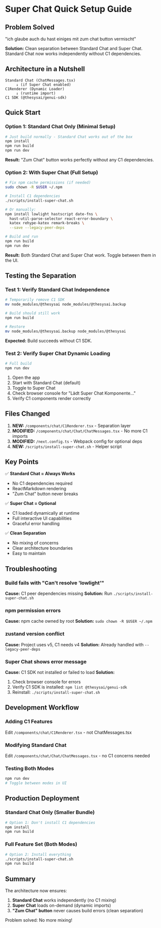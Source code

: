 # Super Chat Quick Setup Guide

## Problem Solved
"ich glaube auch du hast einiges mit zum chat button vermischt"

**Solution:** Clean separation between Standard Chat and Super Chat. Standard Chat now works independently without C1 dependencies.

## Architecture in a Nutshell

```
Standard Chat (ChatMessages.tsx)
     ↓ (if Super Chat enabled)
C1Renderer (Dynamic Loader)
     ↓ (runtime import)
C1 SDK (@thesysai/genui-sdk)
```

## Quick Start

### Option 1: Standard Chat Only (Minimal Setup)
```bash
# Just build normally - Standard Chat works out of the box
npm install
npm run build
npm run dev
```

**Result:** "Zum Chat" button works perfectly without any C1 dependencies.

### Option 2: With Super Chat (Full Setup)
```bash
# Fix npm cache permissions (if needed)
sudo chown -R $USER ~/.npm

# Install C1 dependencies
./scripts/install-super-chat.sh

# Or manually:
npm install lowlight hastscript date-fns \
  hast-util-parse-selector react-error-boundary \
  katex rehype-katex remark-breaks \
  --save --legacy-peer-deps

# Build and run
npm run build
npm run dev
```

**Result:** Both Standard Chat and Super Chat work. Toggle between them in the UI.

## Testing the Separation

### Test 1: Verify Standard Chat Independence
```bash
# Temporarily remove C1 SDK
mv node_modules/@thesysai node_modules/@thesysai.backup

# Build should still work
npm run build

# Restore
mv node_modules/@thesysai.backup node_modules/@thesysai
```

**Expected:** Build succeeds without C1 SDK.

### Test 2: Verify Super Chat Dynamic Loading
```bash
# Full build
npm run dev
```

1. Open the app
2. Start with Standard Chat (default)
3. Toggle to Super Chat
4. Check browser console for "Lädt Super Chat Komponente..."
5. Verify C1 components render correctly

## Files Changed

1. **NEW:** `/components/chat/C1Renderer.tsx` - Separation layer
2. **MODIFIED:** `/components/chat/Chat/ChatMessages.tsx` - No more C1 imports
3. **MODIFIED:** `/next.config.ts` - Webpack config for optional deps
4. **NEW:** `/scripts/install-super-chat.sh` - Helper script

## Key Points

✅ **Standard Chat = Always Works**
- No C1 dependencies required
- ReactMarkdown rendering
- "Zum Chat" button never breaks

✅ **Super Chat = Optional**
- C1 loaded dynamically at runtime
- Full interactive UI capabilities
- Graceful error handling

✅ **Clean Separation**
- No mixing of concerns
- Clear architecture boundaries
- Easy to maintain

## Troubleshooting

### Build fails with "Can't resolve 'lowlight'"
**Cause:** C1 peer dependencies missing
**Solution:** Run `./scripts/install-super-chat.sh`

### npm permission errors
**Cause:** npm cache owned by root
**Solution:** `sudo chown -R $USER ~/.npm`

### zustand version conflict
**Cause:** Project uses v5, C1 needs v4
**Solution:** Already handled with `--legacy-peer-deps`

### Super Chat shows error message
**Cause:** C1 SDK not installed or failed to load
**Solution:**
1. Check browser console for errors
2. Verify C1 SDK is installed: `npm list @thesysai/genui-sdk`
3. Reinstall: `./scripts/install-super-chat.sh`

## Development Workflow

### Adding C1 Features
Edit `/components/chat/C1Renderer.tsx` - not ChatMessages.tsx

### Modifying Standard Chat
Edit `/components/chat/Chat/ChatMessages.tsx` - no C1 concerns needed

### Testing Both Modes
```bash
npm run dev
# Toggle between modes in UI
```

## Production Deployment

### Standard Chat Only (Smaller Bundle)
```bash
# Option 1: Don't install C1 dependencies
npm install
npm run build
```

### Full Feature Set (Both Modes)
```bash
# Option 2: Install everything
./scripts/install-super-chat.sh
npm run build
```

## Summary

The architecture now ensures:
1. **Standard Chat** works independently (no C1 mixing)
2. **Super Chat** loads on-demand (dynamic imports)
3. **"Zum Chat" button** never causes build errors (clean separation)

Problem solved: No more mixing!
